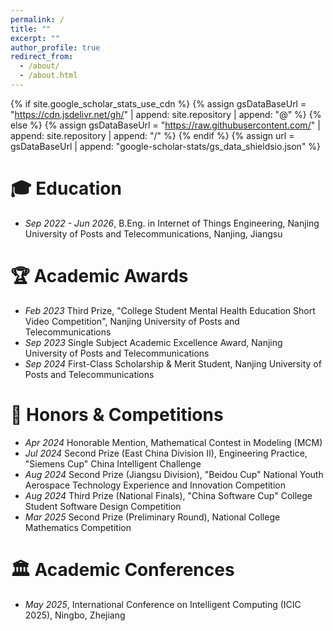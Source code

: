 ```yaml
---
permalink: /
title: ""
excerpt: ""
author_profile: true
redirect_from: 
  - /about/
  - /about.html
---
```


{% if site.google_scholar_stats_use_cdn %}
{% assign gsDataBaseUrl = "https://cdn.jsdelivr.net/gh/" | append: site.repository | append: "@" %}
{% else %}
{% assign gsDataBaseUrl = "https://raw.githubusercontent.com/" | append: site.repository | append: "/" %}
{% endif %}
{% assign url = gsDataBaseUrl | append: "google-scholar-stats/gs_data_shieldsio.json" %}

<span class='anchor' id='-education'></span>

# 🎓 Education
- *Sep 2022 - Jun 2026*, <a href="https://www.njupt.edu.cn/"></a> B.Eng. in Internet of Things Engineering, Nanjing University of Posts and Telecommunications, Nanjing, Jiangsu

<span class='anchor' id='-academic-awards'></span>

# 🏆 Academic Awards
- *Feb 2023* Third Prize, "College Student Mental Health Education Short Video Competition", Nanjing University of Posts and Telecommunications
- *Sep 2023* Single Subject Academic Excellence Award, Nanjing University of Posts and Telecommunications
- *Sep 2024* First-Class Scholarship & Merit Student, Nanjing University of Posts and Telecommunications

<span class='anchor' id='-honors-awards'></span>

# 🏅 Honors & Competitions
- *Apr 2024* Honorable Mention, Mathematical Contest in Modeling (MCM)
- *Jul 2024* Second Prize (East China Division II), Engineering Practice, "Siemens Cup" China Intelligent Challenge
- *Aug 2024* Second Prize (Jiangsu Division), "Beidou Cup" National Youth Aerospace Technology Experience and Innovation Competition
- *Aug 2024* Third Prize (National Finals), "China Software Cup" College Student Software Design Competition
- *Mar 2025* Second Prize (Preliminary Round), National College Mathematics Competition

<span class='anchor' id='-academic-conferences'></span>

# 🏛️ Academic Conferences
- *May 2025*, International Conference on Intelligent Computing (ICIC 2025), Ningbo, Zhejiang
